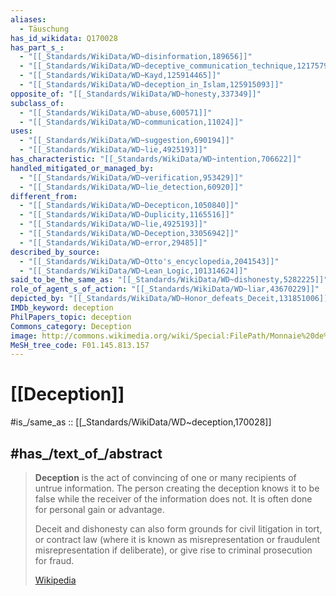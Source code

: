 ```yaml
---
aliases:
  - Täuschung
has_id_wikidata: Q170028
has_part_s_:
  - "[[_Standards/WikiData/WD~disinformation,189656]]"
  - "[[_Standards/WikiData/WD~deceptive_communication_technique,121757905]]"
  - "[[_Standards/WikiData/WD~Kayd,125914465]]"
  - "[[_Standards/WikiData/WD~deception_in_Islam,125915093]]"
opposite_of: "[[_Standards/WikiData/WD~honesty,337349]]"
subclass_of:
  - "[[_Standards/WikiData/WD~abuse,600571]]"
  - "[[_Standards/WikiData/WD~communication,11024]]"
uses:
  - "[[_Standards/WikiData/WD~suggestion,690194]]"
  - "[[_Standards/WikiData/WD~lie,4925193]]"
has_characteristic: "[[_Standards/WikiData/WD~intention,706622]]"
handled_mitigated_or_managed_by:
  - "[[_Standards/WikiData/WD~verification,953429]]"
  - "[[_Standards/WikiData/WD~lie_detection,60920]]"
different_from:
  - "[[_Standards/WikiData/WD~Decepticon,1050840]]"
  - "[[_Standards/WikiData/WD~Duplicity,1165516]]"
  - "[[_Standards/WikiData/WD~lie,4925193]]"
  - "[[_Standards/WikiData/WD~Deception,33056942]]"
  - "[[_Standards/WikiData/WD~error,29485]]"
described_by_source:
  - "[[_Standards/WikiData/WD~Otto's_encyclopedia,2041543]]"
  - "[[_Standards/WikiData/WD~Lean_Logic,101314624]]"
said_to_be_the_same_as: "[[_Standards/WikiData/WD~dishonesty,5282225]]"
role_of_agent_s_of_action: "[[_Standards/WikiData/WD~liar,43670229]]"
depicted_by: "[[_Standards/WikiData/WD~Honor_defeats_Deceit,131851006]]"
IMDb_keyword: deception
PhilPapers_topic: deception
Commons_category: Deception
image: http://commons.wikimedia.org/wiki/Special:FilePath/Monnaie%20de%20singe.jpg
MeSH_tree_code: F01.145.813.157
---
```


# [[Deception]] 

#is_/same_as :: [[_Standards/WikiData/WD~deception,170028]] 

## #has_/text_of_/abstract 

> **Deception** is the act of convincing of one or many recipients of untrue information. 
> The person creating the deception knows it to be false while the receiver of the information does not. 
> It is often done for personal gain or advantage.
>
> Deceit and dishonesty can also form grounds for civil litigation 
> in tort, or contract law (where it is known as misrepresentation 
> or fraudulent misrepresentation if deliberate), or give rise to criminal prosecution for fraud.
>
> [Wikipedia](https://en.wikipedia.org/wiki/Deception) 

